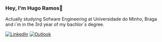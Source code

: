 ### Hey, I'm Hugo Ramos👋

Actually studying Sofware Engineering at Universidade do Minho, Braga and i´m in the 3rd year of my bachlor´s degree.

[![LinkedIn](https://img.shields.io/badge/LinkedIn-%230077B5.svg?logo=linkedin&logoColor=white)](https://www.linkedin.com/in/hugo-ramos-15b3a7295/)
[![Outlook](https://img.shields.io/badge/Outlook-%230072C6.svg?logo=outlook&logoColor=white)](mailto:hugoantonioramos@hotmail.com)


